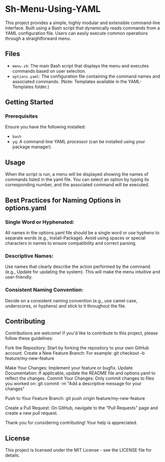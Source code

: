# Sh-Menu-Using-YAML

This project provides a simple, highly modular and extensible command-line interface. Built using a Bash script that dynamically reads commands from a YAML configuration file. Users can easily execute common operations through a straightforward menu.

## Files

- `menu.sh`: The main Bash script that displays the menu and executes commands based on user selection.
- `options.yaml`: The configuration file containing the command names and associated commands. (Note: Templates available in the YAML-Templates folder.)

## Getting Started

### Prerequisites

Ensure you have the following installed:
- `bash`
- `yq`: A command-line YAML processor (can be installed using your package manager).

## Usage
When the script is run, a menu will be displayed showing the names of commands listed in the yaml file. You can select an option by typing its corresponding number, and the associated command will be executed.

## Best Practices for Naming Options in options.yaml

### Single Word or Hyphenated:
All names in the options.yaml file should be a single word or use hyphens to separate words (e.g., Install-Package).
Avoid using spaces or special characters in names to ensure compatibility and correct parsing.

### Descriptive Names:
Use names that clearly describe the action performed by the command (e.g., Update for updating the system).
This will make the menu intuitive and user-friendly.

### Consistent Naming Convention:
Decide on a consistent naming convention (e.g., use camel case, underscores, or hyphens) and stick to it throughout the file.

## Contributing

Contributions are welcome! If you'd like to contribute to this project, please follow these guidelines:

Fork the Repository: Start by forking the repository to your own GitHub account.
Create a New Feature Branch: For example:
git checkout -b feature/my-new-feature

Make Your Changes: Implement your feature or bugfix.
Update Documentation: If applicable, update the README file and options.yaml to reflect the changes.
Commit Your Changes: Only commit changes to files you worked on:
git commit -m "Add a descriptive message for your changes"

Push to Your Feature Branch:
git push origin feature/my-new-feature

Create a Pull Request:
On GitHub, navigate to the "Pull Requests" page and create a new pull request.

Thank you for considering contributing! Your help is appreciated.

## License

This project is licensed under the MIT License - see the LICENSE file for details.
